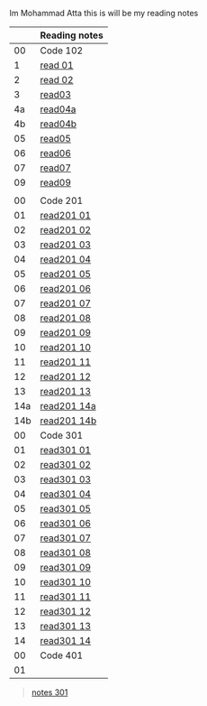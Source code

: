 Im Mohammad Atta
this is will be my reading notes

|     | Reading notes                                                        |
| --- | -------------------------------------------------------------------- |
| 00  | Code 102                                                             |
| 1   | [read 01](https://mr-atta.github.io/reading-notes/growth-mindset)    |
| 2   | [read 02](https://mr-atta.github.io/reading-notes/read02)            |
| 3   | [ read03 ](https://mr-atta.github.io/reading-notes/read03)           |
| 4a  | [ read04a ](https://mr-atta.github.io/reading-notes/read04a)         |
| 4b  | [ read04b ](https://mr-atta.github.io/reading-notes/read04b)         |
| 05  | [ read05 ](https://mr-atta.github.io/reading-notes/read05)           |
| 06  | [ read06 ](https://mr-atta.github.io/reading-notes/read06)           |
| 07  | [ read07 ](https://mr-atta.github.io/reading-notes/read07)           |
| 09  | [ read09 ](https://mr-atta.github.io/reading-notes/read09)           |
|     |                                                                      |
| 00  | Code 201                                                             |
| 01  | [read201 01](https://mr-atta.github.io/reading-notes/201/read21)     |
| 02  | [read201 02](https://mr-atta.github.io/reading-notes/201/read22)     |
| 03  | [read201 03](https://mr-atta.github.io/reading-notes/201/read23)     |
| 04  | [read201 04](https://mr-atta.github.io/reading-notes/201/read24)     |
| 05  | [read201 05](https://mr-atta.github.io/reading-notes/201/read25)     |
| 06  | [read201 06](https://mr-atta.github.io/reading-notes/201/read26)     |
| 07  | [read201 07](https://mr-atta.github.io/reading-notes/201/read27)     |
| 08  | [read201 08](https://mr-atta.github.io/reading-notes/201/read28)     |
| 09  | [read201 09](https://mr-atta.github.io/reading-notes/201/read29)     |
| 10  | [read201 10](https://mr-atta.github.io/reading-notes/201/read210)    |
| 11  | [read201 11](https://mr-atta.github.io/reading-notes/201/read211)    |
| 12  | [read201 12](https://mr-atta.github.io/reading-notes/201/read212)    |
| 13  | [read201 13](https://mr-atta.github.io/reading-notes/201/read213)    |
| 14a | [read201 14a](https://mr-atta.github.io/reading-notes/201/read214a)  |
| 14b | [read201 14b](https://mr-atta.github.io/reading-notes/201/read214b)  |
| 00  | Code 301                                                             |
| 01  | [read301 01](https://mr-atta.github.io/reading-notes/301/read301.1)  |
| 02  | [read301 02](https://mr-atta.github.io/reading-notes/301/read301.2)  |
| 03  | [read301 03](https://mr-atta.github.io/reading-notes/301/read301.3)  |
| 04  | [read301 04](https://mr-atta.github.io/reading-notes/301/read301.4)  |
| 05  | [read301 05](https://mr-atta.github.io/reading-notes/301/read301.5)  |
| 06  | [read301 06](https://mr-atta.github.io/reading-notes/301/read301.6)  |
| 07  | [read301 07](https://mr-atta.github.io/reading-notes/301/read301.7)  |
| 08  | [read301 08](https://mr-atta.github.io/reading-notes/301/read301.8)  |
| 09  | [read301 09](https://mr-atta.github.io/reading-notes/301/read301.9)  |
| 10  | [read301 10](https://mr-atta.github.io/reading-notes/301/read301.10) |
| 11  | [read301 11](https://mr-atta.github.io/reading-notes/301/read301.11) |
| 12  | [read301 12](https://mr-atta.github.io/reading-notes/301/read301.12) |
| 13  | [read301 13](https://mr-atta.github.io/reading-notes/301/read301.13) |
| 14  | [read301 14](https://mr-atta.github.io/reading-notes/301/read301.14) |
| 00  | Code 401                                                             |
| 01  |                                                                      |

> [notes 301](/home/matta/reading-notes/301/notes.md)
